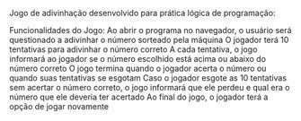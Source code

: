 Jogo de adivinhação desenvolvido para prática lógica de programação:

Funcionalidades do Jogo:
Ao abrir o programa no navegador, o usuário será questionado a adivinhar o número sorteado pela máquina
O jogador terá 10 tentativas para adivinhar o número correto
A cada tentativa, o jogo informará ao jogador se o número escolhido está acima ou abaixo do número correto
O jogo termina quando o jogador acerta o número ou quando suas tentativas se esgotam
Caso o jogador esgote as 10 tentativas sem acertar o número correto, o jogo informará que ele perdeu e qual era o número que ele deveria ter acertado
Ao final do jogo, o jogador terá a opção de jogar novamente
